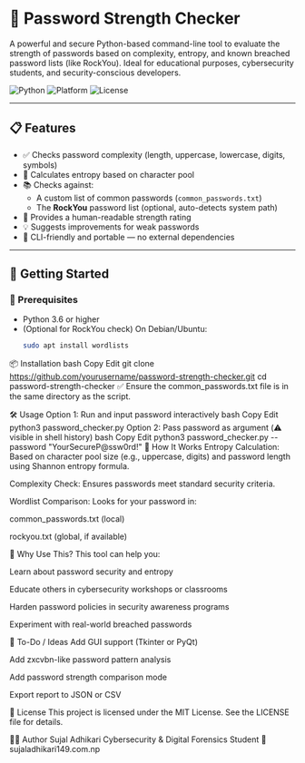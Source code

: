 # 🔐 Password Strength Checker

A powerful and secure Python-based command-line tool to evaluate the strength of passwords based on complexity, entropy, and known breached password lists (like RockYou). Ideal for educational purposes, cybersecurity students, and security-conscious developers.

![Python](https://img.shields.io/badge/Python-3.6%2B-blue.svg)
![Platform](https://img.shields.io/badge/Platform-Linux%20%7C%20Windows%20%7C%20macOS-lightgrey)
![License](https://img.shields.io/badge/License-MIT-brightgreen)

---

## 📋 Features

- ✅ Checks password complexity (length, uppercase, lowercase, digits, symbols)
- 🔐 Calculates entropy based on character pool
- 📚 Checks against:
  - A custom list of common passwords (`common_passwords.txt`)
  - The **RockYou** password list (optional, auto-detects system path)
- 🧠 Provides a human-readable strength rating
- 💡 Suggests improvements for weak passwords
- 🧪 CLI-friendly and portable — no external dependencies

---

## 🚀 Getting Started

### 🔧 Prerequisites

- Python 3.6 or higher
- (Optional for RockYou check) On Debian/Ubuntu:
  ```bash
  sudo apt install wordlists
📦 Installation
bash
Copy
Edit
git clone https://github.com/yourusername/password-strength-checker.git
cd password-strength-checker
✅ Ensure the common_passwords.txt file is in the same directory as the script.

🛠 Usage
Option 1: Run and input password interactively
bash
Copy
Edit
python3 password_checker.py
Option 2: Pass password as argument (⚠️ visible in shell history)
bash
Copy
Edit
python3 password_checker.py --password "YourSecureP@ssw0rd!"
🔐 How It Works
Entropy Calculation: Based on character pool size (e.g., uppercase, digits) and password length using Shannon entropy formula.

Complexity Check: Ensures passwords meet standard security criteria.

Wordlist Comparison: Looks for your password in:

common_passwords.txt (local)

rockyou.txt (global, if available)

🧠 Why Use This?
This tool can help you:

Learn about password security and entropy

Educate others in cybersecurity workshops or classrooms

Harden password policies in security awareness programs

Experiment with real-world breached passwords

🧩 To-Do / Ideas
 Add GUI support (Tkinter or PyQt)

 Add zxcvbn-like password pattern analysis

 Add password strength comparison mode

 Export report to JSON or CSV

📜 License
This project is licensed under the MIT License. See the LICENSE file for details.

🙋‍♂️ Author
Sujal Adhikari
Cybersecurity & Digital Forensics Student
🔗 sujaladhikari149.com.np

